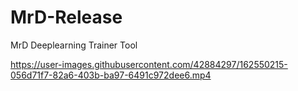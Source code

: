 # MrD-Release
MrD Deeplearning Trainer Tool 



https://user-images.githubusercontent.com/42884297/162550215-056d71f7-82a6-403b-ba97-6491c972dee6.mp4

